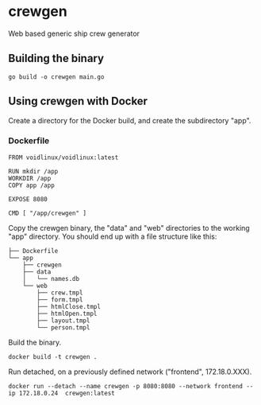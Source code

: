 # crewgen
Web based generic ship crew generator



## Building the binary

```
go build -o crewgen main.go
```

## Using crewgen with Docker

Create a directory for the Docker build, and create the subdirectory "app".

### Dockerfile

```
FROM voidlinux/voidlinux:latest

RUN mkdir /app
WORKDIR /app
COPY app /app

EXPOSE 8080

CMD [ "/app/crewgen" ]

```

Copy the crewgen binary, the "data" and "web" directories to the working "app"
directory. You should end up with a file structure like this:

```
├── Dockerfile
└── app
    ├── crewgen
    ├── data
    │   └── names.db
    └── web
        ├── crew.tmpl
        ├── form.tmpl
        ├── htmlClose.tmpl
        ├── htmlOpen.tmpl
        ├── layout.tmpl
        └── person.tmpl

```

Build the binary.

```
docker build -t crewgen .
```

Run detached, on a previously defined network ("frontend", 172.18.0.XXX).

```
docker run --detach --name crewgen -p 8080:8080 --network frontend --ip 172.18.0.24  crewgen:latest 
```

